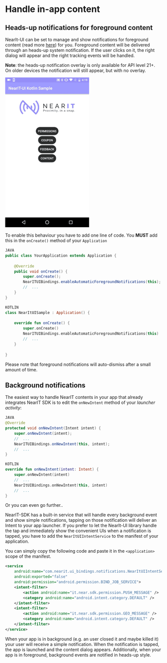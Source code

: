 # Handle in-app content

## Heads-up notifications for foreground content
NearIt-UI can be set to manage and show notifications for foreground content (read more [here](http://nearit-android.readthedocs.io/en/latest/in-app-content/))
for you. Foreground content will be delivered through an heads-up system notification. If the user clicks on it, the right dialog will appear and the right tracking events will be handled.

**Note**: the heads-up notification overlay is only available for API level 21+. On older devices the notification will still appear, but with no overlay.

![ranging_notif](feedback_request_success.gif)

To enable this behaviour you have to add one line of code.
You **MUST** add this in the `onCreate()` method of your `Application`

```java
JAVA
public class YourApplication extends Application {

    @Override
    public void onCreate() {
        super.onCreate();
        NearITUIBindings.enableAutomaticForegroundNotifications(this);
        //  ...
    }
}
```

```kotlin
KOTLIN
class NearItUISample : Application() {

    override fun onCreate() {
        super.onCreate()
        NearITUIBindings.enableAutomaticForegroundNotifications(this)
        //  ...
    }

}
```

Please note that foreground notifications will auto-dismiss after a small amount of time.

## Background notifications
The easiest way to handle NearIT contents in your app that already integrates NearIT SDK is to edit the `onNewIntent` method of your _launcher activity_:

```java
JAVA
@Override
protected void onNewIntent(Intent intent) {
    super.onNewIntent(intent);
    //  ...
    NearITUIBindings.onNewIntent(this, intent);
    //  ...
}
```

```kotlin
KOTLIN
override fun onNewIntent(intent: Intent) {
    super.onNewIntent(intent)
    //  ...
    NearItUIBindings.onNewIntent(this, intent)
    //  ...
}
```

Or you can even go further..

NearIT-SDK has a built-in service that will handle every background event and show simple notifications, tapping on those notification will deliver an Intent to your app launcher.
If you prefer to let the NearIt-UI library handle the tap and immediately show the convenient UIs when a notification is tapped, you have to add the `NearItUIIntentService` to the manifest of your application.

You can simply copy the following code and paste it in the `<application>` scope of the manifest.

```xml
<service
    android:name="com.nearit.ui_bindings.notifications.NearItUIIntentService"
    android:exported="false"
    android:permission="android.permission.BIND_JOB_SERVICE">
    <intent-filter>
        <action android:name="it.near.sdk.permission.PUSH_MESSAGE" />
        <category android:name="android.intent.category.DEFAULT" />
    </intent-filter>
    <intent-filter>
        <action android:name="it.near.sdk.permission.GEO_MESSAGE" />
        <category android:name="android.intent.category.DEFAULT" />
    </intent-filter>
</service>
```

When your app is in background (e.g. an user closed it and maybe killed it) your user will receive a simple notification. When the notification is tapped, the app is launched and the content dialog appears.
Additionally, when your app is in foreground, background events are notified in heads-up style.